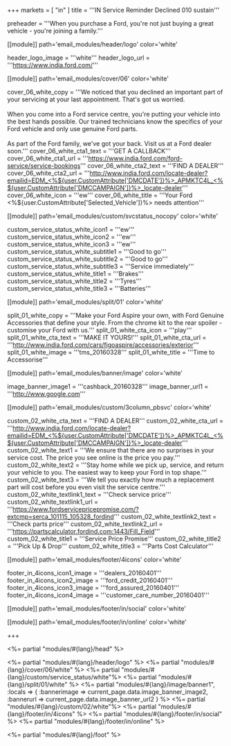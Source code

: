 +++
markets = [ "in" ]
title = '''IN Service Reminder Declined 010 sustain'''

preheader = '''When you purchase a Ford, you're not just buying a great vehicle - you're joining a family.'''

[[module]]
path='email_modules/header/logo'
color='white'

header_logo_image = '''white'''
header_logo_url = '''https://www.india.ford.com/'''

[[module]]
path='email_modules/cover/06'
color='white'

cover_06_white_copy = '''We noticed that you declined an important part of your servicing at your last appointment. That's got us worried.<br><br>When you come into a Ford service centre, you're putting your vehicle into the best hands possible. Our trained technicians know the specifics of your Ford vehicle and only use genuine Ford parts.<br><br>As part of the Ford family, we've got your back. Visit us at a Ford dealer soon.'''
cover_06_white_cta1_text = '''GET A CALLBACK'''
cover_06_white_cta1_url = '''https://www.india.ford.com/ford-service/service-bookings'''
cover_06_white_cta2_text = '''FIND A DEALER'''
cover_06_white_cta2_url = '''http://www.india.ford.com/locate-dealer?emailid=EDM_<%${user.CustomAttribute['DMCDATE']}%>_APMKTC4L_<%${user.CustomAttribute['DMCCAMPAIGN']}%>_locate-dealer'''
cover_06_white_icon = '''ew'''
cover_06_white_title = '''Your Ford <%${user.CustomAttribute['Selected_Vehicle']}%> needs attention'''

[[module]]
path='email_modules/custom/svcstatus_nocopy'
color='white'

custom_service_status_white_icon1 = '''ew'''
custom_service_status_white_icon2 = '''ew'''
custom_service_status_white_icon3 = '''ew'''
custom_service_status_white_subtitle1 = '''Good to go'''
custom_service_status_white_subtitle2 = '''Good to go'''
custom_service_status_white_subtitle3 = '''Service immediately'''
custom_service_status_white_title1 = '''Brakes'''
custom_service_status_white_title2 = '''Tyres'''
custom_service_status_white_title3 = '''Batteries'''

[[module]]
path='email_modules/split/01'
color='white'

split_01_white_copy = '''Make your Ford Aspire your own, with Ford Genuine Accessories that define your style. From the chrome kit to the rear spoiler - customise your Ford with us.'''
split_01_white_cta_icon = '''play'''
split_01_white_cta_text = '''MAKE IT YOURS!'''
split_01_white_cta_url = '''http://www.india.ford.com/cars/figoaspire/accessories/exterior'''
split_01_white_image = '''tms_20160328'''
split_01_white_title = '''Time to Accessorise'''

[[module]]
path='email_modules/banner/image'
color='white'

image_banner_image1 = '''cashback_20160328'''
image_banner_url1 = '''http://www.google.com'''

[[module]]
path='email_modules/custom/3column_pbsvc'
color='white'

custom_02_white_cta_text = '''FIND A DEALER'''
custom_02_white_cta_url = '''http://www.india.ford.com/locate-dealer?emailid=EDM_<%${user.CustomAttribute['DMCDATE']}%>_APMKTC4L_<%${user.CustomAttribute['DMCCAMPAIGN']}%>_locate-dealer'''
custom_02_white_text1 = '''We ensure that there are no surprises in your service cost. The price you see online is the price you pay.'''
custom_02_white_text2 = '''Stay home while we pick up, service, and return your vehicle to you. The easiest way to keep your Ford in top shape.'''
custom_02_white_text3 = '''We tell you exactly how much a replacement part will cost before you even visit the service centre.'''
custom_02_white_textlink1_text = '''Check service price'''
custom_02_white_textlink1_url = '''https://www.fordservicepricepromise.com/?extcmp=serca_101115_105328_fordind'''
custom_02_white_textlink2_text = '''Check parts price'''
custom_02_white_textlink2_url = '''https://partscalculator.fordind.com:1443/Fill_Field'''
custom_02_white_title1 = '''Service Price Promise'''
custom_02_white_title2 = '''Pick Up &#38; Drop'''
custom_02_white_title3 = '''Parts Cost Calculator'''

[[module]]
path='email_modules/footer/4icons'
color='white'

footer_in_4icons_icon1_image = '''dealers_20160401'''
footer_in_4icons_icon2_image = '''ford_credit_20160401'''
footer_in_4icons_icon3_image = '''ford_assured_20160401'''
footer_in_4icons_icon4_image = '''customer_care_number_20160401'''

[[module]]
path='email_modules/footer/in/social'
color='white'

[[module]]
path='email_modules/footer/in/online'
color='white'

+++

<%= partial "modules/#{lang}/head" %>

<%= partial "modules/#{lang}/header/logo" %>
<%= partial "modules/#{lang}/cover/06/white" %>
<%= partial "modules/#{lang}/custom/service_status/white"%>
<%= partial "modules/#{lang}/split/01/white" %>
<%= partial "modules/#{lang}/image/banner1", :locals => { :bannerimage => current_page.data.image_banner_image2, :bannerurl => current_page.data.image_banner_url2 }  %>
<%= partial "modules/#{lang}/custom/02/white"%>
<%= partial "modules/#{lang}/footer/in/4icons" %>
<%= partial "modules/#{lang}/footer/in/social" %>
<%= partial "modules/#{lang}/footer/in/online" %>

<%= partial "modules/#{lang}/foot" %>